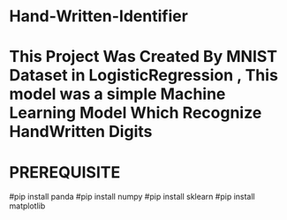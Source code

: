 # Hand-Written-Identifier
# This Project Was Created By MNIST Dataset in LogisticRegression , This model was a simple Machine Learning Model Which Recognize HandWritten Digits

# PREREQUISITE

#pip install panda
#pip install numpy
#pip install sklearn
#pip install matplotlib

